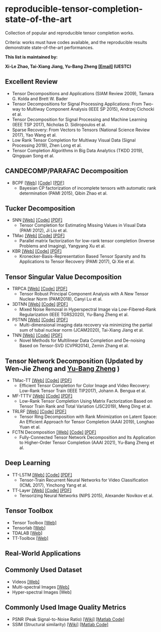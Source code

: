 # reproducible-tensor-completion-state-of-the-art
Collection of popular and reproducible tensor completion works.

Criteria: works must have codes available, and the reproducible results demonstrate state-of-the-art performances.


**This list is maintained by:**

**Xi-Le Zhao,  Tai-Xiang Jiang,  Yu-Bang Zheng** **[[Email]](https://zhaoxile.github.io/) (UESTC)**


## Excellent Review
* Tensor Decompositions and Applications (SIAM Review 2009), Tamara G. Kolda and Brett W. Bader  
* Tensor Decompositions for Signal Processing Applications: From Two-way to Multiway Component Analysis (IEEE SP 2015), Andrzej Cichocki et al.
* Tensor Decomposition for Signal Processing and Machine Learning (IEEE TSP 2017), Nicholas D. Sidiropoulos et al.
* Sparse Recovery: From Vectors to Tensors (National Science Review 2017), Yao Wang et al.
* Low Rank Tensor Completion for Multiway Visual Data (Signal Processing 2019), Zhen Long et al.
* Tensor Completion Algorithms in Big Data Analytics (TKDD 2019), Qingquan Song et al.

## CANDECOMP/PARAFAC Decomposition
 * BCPF [[Web]](https://qibinzhao.github.io/) [[Code]](https://github.com/qbzhao/BCPF) [[PDF]](https://arxiv.org/abs/1401.6497)
   * Bayesian CP factorization of incomplete tensors with automatic rank determination (PAMI 2015), Qibin Zhao et al.


## Tucker Decomposition
* SNN [[Web]](https://www.cs.rochester.edu/u/jliu/publications.html) [[Code]](http://peterwonka.net/Publications/code/LRTC_Package_Ji.zip) [[PDF]](https://www.cs.rochester.edu/u/jliu/paper/Ji-ICCV09.pdf)
   * Tensor Completion for Estimating Missing Values in Visual Data (PAMI 2012), Ji Liu et al.
* TMac [[Web]](https://www.math.ucla.edu/~wotaoyin/papers/tmac_tensor_recovery.html) [[Code]](https://www.math.ucla.edu/~wotaoyin/papers/tmac_tensor_recovery.html) [[PDF]](https://www.math.ucla.edu/~wotaoyin/papers/tmac_tensor_recovery.html)
  * Parallel matrix factorization for low-rank tensor completion (Inverse Problems and Imaging), Yangyang Xu et al.
* KBR [[Web]](http://gr.xjtu.edu.cn/web/dymeng/1;jsessionid=F03A6AE30867A1EE7DE9D577DD4E253D) [[Code]](https://github.com/XieQi2015/KBR-TC-and-RPCA) [[PDF]](https://ieeexplore.ieee.org/iel7/34/4359286/08000407.pdf)
   * Kronecker-Basis-Representation Based Tensor Sparsity and Its Applications to Tensor Recovery (PAMI 2017), Qi Xie et al.

  
## Tensor Singular Value Decomposition
* TRPCA [[Web]](https://canyilu.github.io/publications/) [[Code]](https://github.com/canyilu/Tensor-Robust-Principal-Component-Analysis-TRPCA) [[PDF]](https://arxiv.org/abs/1804.03728)
   * Tensor Robust Principal Component Analysis with A New Tensor Nuclear Norm (PAMI2018), Canyi Lu et al.
 * 3DTNN [[Web]](https://zhaoxile.github.io/) [[Code]](https://github.com/zhaoxile/Mixed-Noise-Removal-in-Hyperspectral-Image-via-Low-Fibered-Rank-Regularization) [[PDF]](https://zhaoxile.github.io/paper/2020/Mixed%20Noise%20Removal%20in%20Hyperspectral%20Image%20via%20Low-Fibered-Rank%20Regularization.pdf)
   * Mixed Noise Removal in Hyperspectral Image via Low-Fibered-Rank Regularization (IEEE TGRS2020), Yu-Bang Zheng et al.
* PSTNN [[Web]](https://sites.google.com/view/taixiangjiang/) [[Code]](https://github.com/zhaoxile/Multi-dimensional-imaging-data-recovery-via-minimizing-the-partial-sum-of-tubal-nuclear-norm) [[PDF]](https://zhaoxile.github.io/paper/2019/Multi-dimensional%20imaging%20data%20recovery%20via%20minimizing%20the%20partial%20sum%20of%20tubal%20nuclear%20norm.pdf)
   * Multi-dimensional imaging data recovery via minimizing the partial sum of tubal nuclear norm
 (JCAM2020), Tai-Xiang Jiang et al. 
* TNN [[Web]](http://www.ece.tufts.edu/~shuchin/) [[Code]](http://www.ece.tufts.edu/~shuchin/tensor_completion_and_rpca.zip) [[PDF]](https://www.zpascal.net/cvpr2014/Zhang_Novel_Methods_for_2014_CVPR_paper.pdf)
   * Novel Methods for Multilinear Data Completion and De-noising Based on Tensor-SVD (CVPR2014), Zemin Zhang et al.
   
## Tensor Network Decomposition (Updated by Wen-Jie Zheng and [Yu-Bang Zheng](https://yubangzheng.github.io/) )
* TMac-TT [[Web]](https://sites.google.com/site/jbengua/home) [[Code]](https://sites.google.com/site/jbengua/home/projects/efficient-tensor-completion-for-color-image-and-video-recovery-low-rank-tensor-train/TMacTT_Images.zip?attredirects=0&d=1) [[PDF]](https://www.researchgate.net/publication/303821165_Efficient_Tensor_Completion_for_Color_Image_and_Video_Recovery_Low-Rank_Tensor_Train)
   * Efficient Tensor Completion for Color Image and Video Recovery: Low-Rank Tensor Train (IEEE TIP2017), Johann A. Bengua et al.
* MF-TTTV  [[Web]](https://zhaoxile.github.io/) [[Code]](https://github.com/zhaoxile) [[PDF]](https://zhaoxile.github.io/paper/2019/Low-Rank%20Tensor%20Completion%20Using%20Matrix%20Factorization%20Based%20on%20Tensor%20Train%20Rank%20and%20Total%20Variation.pdf)
   * Low-Rank Tensor Completion Using Matrix Factorization Based on Tensor Train Rank and Total Variation (JSC2019), Meng Ding et al.  
* TRLRF [[Web]](https://qibinzhao.github.io/) [[Code]](https://github.com/yuanlonghao/TRLRF) [[PDF]](https://arxiv.org/abs/1809.02288)
   * Tensor Ring Decomposition with Rank Minimization on Latent Space: An Efficient Approach for Tensor Completion (AAAI 2019), Longhao Yuan et al.
* FCTN Decomposition [[Web]](https://yubangzheng.github.io/) [[Code]](https://yubangzheng.github.io/) [[PDF]](https://yubangzheng.github.io/)
   * Fully-Connected Tensor Network Decomposition and Its Application to Higher-Order Tensor Completion (AAAI 2021), Yu-Bang Zheng et al.




## Deep Learning
 * TT-LSTM [[Web]](https://www.dbs.ifi.lmu.de/~tresp/) [[Code]](https://github.com/Tuyki/TT_RNN) [[PDF]](http://proceedings.mlr.press/v70/yang17e/yang17e.pdf)
   * Tensor-Train Recurrent Neural Networks for Video Classification (ICML 2017), Yinchong Yang et al.
 * TT-Layer [[Web]](https://github.com/Bihaqo) [[Code]](https://github.com/Bihaqo/TensorNet) [[PDF]](https://papers.nips.cc/paper/5787-tensorizing-neural-networks.pdf)
   * Tensorizing Neural Networks (NIPS 2015), Alexander Novikov et al.



   
 ## Tensor Toolbox
 * Tensor Toolbox [[Web]](https://www.sandia.gov/~tgkolda/TensorToolbox/index-2.6.html)
 * Tensorlab [[Web]](https://www.tensorlab.net/) 
 * TDALAB [[Web]](https://github.com/andrewssobral/TDALAB)  
 * TT-Toolbox  [[Web]](https://github.com/oseledets/TT-Toolbox) 
 

## Real-World Applications



## Commonly Used  Dataset
 * Videos [[Web]](http://trace.eas.asu.edu/yuv/) 
 * Multi-spectral Images [[Web]](http://www.cs.columbia.edu/CAVE/databases/multispectral/) 
 * Hyper-spectral Images [Web] 

## Commonly Used Image Quality Metrics
 * PSNR (Peak Signal-to-Noise Ratio) [[Wiki]](https://en.wikipedia.org/wiki/Peak_signal-to-noise_ratio) [[Matlab Code]](https://www.mathworks.com/help/images/ref/psnr.html) 
 * SSIM (Structural similarity) [[Wiki]](https://en.wikipedia.org/wiki/Structural_similarity) [[Matlab Code]](http://www.cns.nyu.edu/~lcv/ssim/ssim_index.m) 




   
